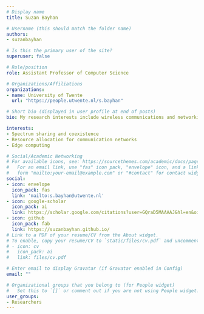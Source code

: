 ```yaml
---
# Display name
title: Suzan Bayhan

# Username (this should match the folder name)
authors:
- suzanbayhan

# Is this the primary user of the site?
superuser: false

# Role/position
role: Assistant Professor of Computer Science

# Organizations/Affiliations
organizations:
- name: University of Twente
  url: "https://people.utwente.nl/s.bayhan"

# Short bio (displayed in user profile at end of posts)
bio: My research interests include wireless communications and networking. 

interests:
- Spectrum sharing and coexistence
- Resource allocation for communication networks
- Edge computing

# Social/Academic Networking
# For available icons, see: https://sourcethemes.com/academic/docs/page-builder/#icons
#   For an email link, use "fas" icon pack, "envelope" icon, and a link in the
#   form "mailto:your-email@example.com" or "#contact" for contact widget.
social:
- icon: envelope
  icon_pack: fas
  link: 'mailto:s.bayhan@utwente.nl'
- icon: google-scholar
  icon_pack: ai
  link: https://scholar.google.com/citations?user=GQraD5MAAAAJ&hl=en&oi=ao
- icon: github
  icon_pack: fab
  link: https://suzanbayhan.github.io/
# Link to a PDF of your resume/CV from the About widget.
# To enable, copy your resume/CV to `static/files/cv.pdf` and uncomment the lines below.
# - icon: cv
#   icon_pack: ai
#   link: files/cv.pdf

# Enter email to display Gravatar (if Gravatar enabled in Config)
email: ""

# Organizational groups that you belong to (for People widget)
#   Set this to `[]` or comment out if you are not using People widget.
user_groups:
- Researchers
---
```

